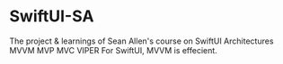# SwiftUI-SA
The project &amp; learnings of Sean Allen's course on SwiftUI
Architectures
  MVVM
  MVP
  MVC
  VIPER
For SwiftUI, MVVM is effecient.
